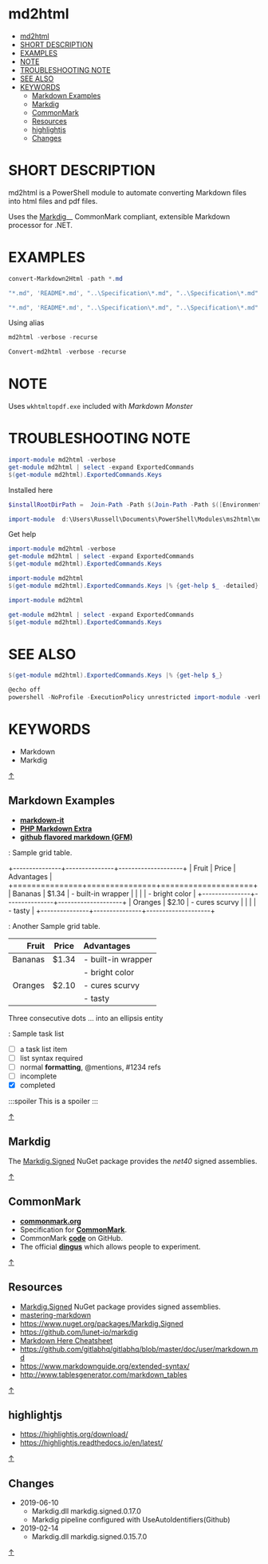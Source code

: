# md2html <!-- omit in top --> 

- [md2html ](#md2html-omit-in-top)
- [SHORT DESCRIPTION](#short-description)
- [EXAMPLES](#examples)
- [NOTE](#note)
- [TROUBLESHOOTING NOTE](#troubleshooting-note)
- [SEE ALSO](#see-also)
- [KEYWORDS](#keywords)
  - [Markdown Examples](#markdown-examples)
  - [Markdig](#markdig)
  - [CommonMark](#commonmark)
  - [Resources](#resources)
  - [highlightjs](#highlightjs)
  - [Changes](#changes)

# SHORT DESCRIPTION #

md2html is a PowerShell module to automate converting Markdown files into html files and pdf files.

Uses the [Markdig](https://github.com/lunet-io/markdig)__ CommonMark compliant, extensible Markdown processor for .NET.


# EXAMPLES #

~~~powershell
convert-Markdown2Html -path *.md
~~~

~~~powershell
"*.md", 'README*.md', "..\Specification\*.md", "..\Specification\*.md" | Convert-Markdown2Html -verbose -recurse -Hilite
~~~

~~~powershell
"*.md", 'README*.md', "..\Specification\*.md", "..\Specification\*.md" | Convert-Markdown2Html -verbose -recurse -HighlightLocal
~~~

Using alias

~~~powershell
md2html -verbose -recurse
~~~

~~~powershell
Convert-md2html -verbose -recurse
~~~


# NOTE #

Uses `wkhtmltopdf.exe` included with *Markdown Monster*

# TROUBLESHOOTING NOTE #

```powershell
import-module md2html -verbose
get-module md2html | select -expand ExportedCommands
$(get-module md2html).ExportedCommands.Keys
```

Installed here  

```powershell
$installRootDirPath =  Join-Path -Path $(Join-Path -Path $([Environment]::GetFolderPath('MyDocuments') ) -ChildPath "PowerShell") -ChildPath "Modules"
```

```powershell
import-module  d:\Users\Russell\Documents\PowerShell\Modules\ms2html\md2html.psd1
```

Get help

```powershell
import-module md2html -verbose
get-module md2html | select -expand ExportedCommands
$(get-module md2html).ExportedCommands.Keys
```

~~~powershell
import-module md2html
$(get-module md2html).ExportedCommands.Keys |% {get-help $_ -detailed}
~~~

~~~powershell
import-module md2html

get-module md2html | select -expand ExportedCommands
$(get-module md2html).ExportedCommands.Keys
~~~


# SEE ALSO #

```powershell
$(get-module md2html).ExportedCommands.Keys |% {get-help $_}
```

~~~powershell
@echo off
powershell -NoProfile -ExecutionPolicy unrestricted import-module -verbose md2html\Convert-Markdown2Html  
~~~


# KEYWORDS #

- Markdown
- Markdig


[&uarr;](#top)

## Markdown Examples ##

- __[markdown-it](examples\markdown-it.demo.html)__
- __[ PHP Markdown Extra ](https://michelf.ca/projects/php-markdown/extra/#spe-attr)__
- __[github flavored markdown (GFM)](examples\github-flavored-markdown.sample_content.html)__  
  
: Sample grid table.

+---------------+---------------+--------------------+
| Fruit         | Price         | Advantages         |
+===============+===============+====================+
| Bananas       | $1.34         | - built-in wrapper |
|               |               | - bright color     |
+---------------+---------------+--------------------+
| Oranges       | $2.10         | - cures scurvy     |
|               |               | - tasty            |
+---------------+---------------+--------------------+  

: Another Sample grid table.

|   Fruit | Price | Advantages         |
|--------:|:-----:|:-------------------|
| Bananas | $1.34 | - built-in wrapper |
|         |       | - bright color     |
| Oranges | $2.10 | - cures scurvy     |
|         |       | - tasty            |

Three consecutive dots ... into an ellipsis entity

: Sample task list

- [ ] a task list item
- [ ] list syntax required
- [ ] normal **formatting**, @mentions, #1234 refs
- [ ] incomplete
- [x] completed

:::spoiler
This is a spoiler
:::

[&uarr;](#top)

## Markdig ##

The  [Markdig.Signed](https://www.nuget.org/packages/Markdig.Signed/) NuGet package provides the _net40_ signed assemblies.

[&uarr;](#top)

## CommonMark ##

- __[commonmark.org](http://commonmark.org)__
- Specification for __[CommonMark](http://spec.commonmark.org)__.
- CommonMark __[code](http://code.commonmark.org)__ on GitHub.
- The official __[dingus](http://try.commonmark.org)__ which allows people to experiment.

[&uarr;](#top)

## Resources ##

- [Markdig.Signed](https://www.nuget.org/packages/Markdig.Signed/) NuGet package provides signed assemblies.
- [mastering-markdown](https://guides.github.com/features/mastering-markdown)
- <https://www.nuget.org/packages/Markdig.Signed>
- <https://github.com/lunet-io/markdig>
- [Markdown Here Cheatsheet](https://github.com/adam-p/markdown-here/wiki/Markdown-Here-Cheatsheet)
- <https://github.com/gitlabhq/gitlabhq/blob/master/doc/user/markdown.md>
- <https://www.markdownguide.org/extended-syntax/>
- <http://www.tablesgenerator.com/markdown_tables>

[&uarr;](#top)

## highlightjs ##

- <https://highlightjs.org/download/>
- <https://highlightjs.readthedocs.io/en/latest/>

[&uarr;](#top)

## Changes ##

- 2019-06-10
  - Markdig.dll markdig.signed.0.17.0
  - Markdig pipeline configured with UseAutoIdentifiers(Github)
- 2019-02-14
  - Markdig.dll markdig.signed.0.15.7.0

[&uarr;](#top)
